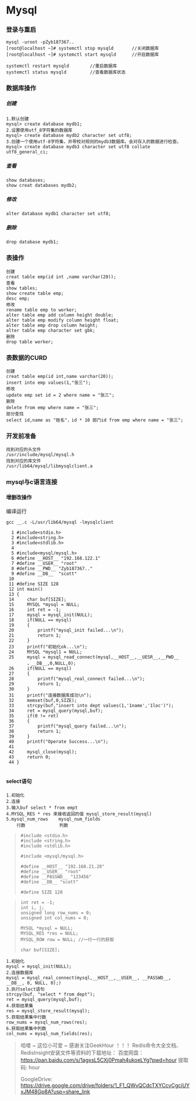 # Mysql

### 登录与重启

```
mysql -uroot -pZyb187367..
[root@localhost ~]# systemctl stop mysqld  		//关闭数据库
[root@localhost ~]# systemctl start mysqld		//开启数据库
```

```
systemctl restart mysqld		//重启数据库
systemctl status mysqld			//查看数据库状态
```

### 数据库操作

##### 创建

```
1.默认创建
mysql> create database mydb1;
2.设置使用utf_8字符集的数据库
mysql> create database mydb2 character set utf8;
3.创建一个使用utf-8字符集，并带校对规则的mydb3数据库。会对存入的数据进行检查。
mysql> create database mydb3 character set utf8 collate utf8_general_ci;
```

##### 查看

```
show databases;
show creat databases mydb2;
```

##### 修改

```
alter database mydb1 character set utf8;
```

##### 删除

```
drop database mydb1;
```

### 表操作

```
创建
creat table emp(id int ,name varchar(20));
查看
show tables;
show create table emp;
desc emp;
修改
rename table emp to worker;
alter table emp add column height double;
alter table emp modify column height float;
alter table emp drop column height;
alter table emp character set gbk;
删除
drop table worker;

```

### 表数据的CURD

```
创建
creat table emp(id int,name varchar(20));
insert into emp values(1,"张三");
修改
update emp set id = 2 where name = "张三";
删除
delete from emp where name = "张三";
部分查找
select id,name as "姓名"，id * 10 部门id from emp where name = "张三";
```

### 开发前准备

```
找到对应的头文件
/usr/include/mysql/mysql.h
找到对应的库文件
/usr/lib64/mysql/libmysqlclient.a
```

### mysql与c语言连接

#### 增删改操作

编译运行

```
gcc __.c -L/usr/lib64/mysql -lmysqlclient
```



```
  1 #include<stdio.h>
  2 #include<string.h>
  3 #include<stdlib.h>
  4 
  5 #include<mysql/mysql.h>
  6 #define __HOST__ "192.168.122.1"
  7 #define __USER__ "root"
  8 #define __PWD__ "Zyb187367.."
  9 #define __DB__  "scott"
 10 
 11 #define SIZE 128
 12 int main()
 13 {
 14     char buf[SIZE];
 15     MYSQL *mysql = NULL;
 16     int ret = -1;
 17     mysql = mysql_init(NULL);
 18     if(NULL == mysql)
 19     {
 20         printf("mysql_init failed...\n");
 21         return 1;
 22     }
 23     printf("初始化ok...\n");
 24     MYSQL *mysql1 = NULL;
 25     mysql = mysql_read_connect(mysql,__HOST__,__UESR__,__PWD__
 		，__DB__,0,NULL,0);
 26     if(NULL == mysql)
 27     {
 28         printf("mysql_real_connect failed...\n");
 29         return 1;
 30     }
 31     printf("连接数据库成功\n");
 32     memset(buf,0,SIZE);
 33     strcpy(buf,"insert into dept values(1,'1name','1loc')");
 34     ret = mysql_query(mysql,buf);
 35     if(0 != ret)
 36     {
 37         printf("mysql_query failed...\n");
 38         return 1;
 39     }
 40     printf("Operate Success...\n");
 41 
 42     mysql_close(mysql);
 43     return 0;
 44 }


```

#### select语句

```
1.初始化
2.连接
3.输入buf select * from empt
4.MYSQL_RES * res 来接收返回的值 mysql_store_result(mysql)
5.mysql_num_rows	mysql_num_fields
	行数			   列数
```

> ```
> #include <stdio.h>
> #include <string.h>
> #include <stdlib.h>
> 
> #include <mysql/mysql.h>
> 
> #define __HOST__ "192.168.21.28"
> #define __USER__ "root"
> #define __PASSWD__ "123456"
> #define __DB__ "scott"
> 
> #define SIZE 128
> ```

>     int ret = -1;
>     int i, j;
>     unsigned long row_nums = 0;
>     unsigned int col_nums = 0;
>     
>     MYSQL *mysql = NULL;
>     MYSQL_RES *res = NULL;
>     MYSQL_ROW row = NULL; //一行一行的获取
>     
>     char buf[SIZE];

```
1.初始化
mysql = mysql_init(NULL);
2.连接数据库
mysql = mysql_real_connect(mysql,__HOST__,__USER__, __PASSWD__, __DB__, 0, NULL, 0);)
3.执行select语句
strcpy(buf, "select * from dept");
ret = mysql_query(mysql,buf);
4.获取结果集
res = mysql_store_result(mysql);
5.获取结果集中行数
row_nums = mysql_num_rows(res);
6.获取结果集中列数
col_nums = mysql_num_fields(res);
```





> 哈喽 ~ 这位小可爱 ~ 感谢关注GeekHour ！！！
> Redis命令大全文档、RedisInsight安装文件等资料的下载地址：
> 百度网盘：
> https://pan.baidu.com/s/1agxsL5CXj0Pmah4ukoeLYg?pwd=hour 提取码: hour
>
> GoogleDrive:
> https://drive.google.com/drive/folders/1_F1_QWvQCdcTXYCcvCgciUYxJM48Gp8A?usp=share_link

